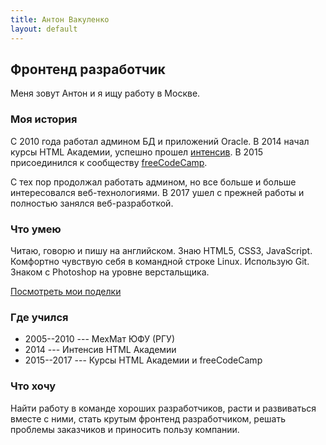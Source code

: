 ```yaml
---
title: Антон Вакуленко
layout: default
---
```


## Фронтенд разработчик

Меня зовут Антон и я ищу работу в Москве.

### Моя история

С 2010 года работал админом БД и приложений Oracle. В&nbsp;2014 начал
курсы HTML Академии, успешно прошел [интенсив](https://htmlacademy.ru/profile/vzhikness).
В&nbsp;2015 присоединился к сообществу [freeCodeCamp](https://www.freecodecamp.org/vzhikness).

С тех пор продолжал работать админом, но все больше и больше интересовался
веб-технологиями. В 2017 ушел с&nbsp;прежней работы и полностью занялся веб-разработкой.

### Что умею

Читаю, говорю и&nbsp;пишу на английском. Знаю HTML5, CSS3, JavaScript.
Комфортно чувствую себя в&nbsp;командной строке Linux. Использую Git.
Знаком с&nbsp;Photoshop на уровне верстальщика.

[Посмотреть мои поделки](projects)

### Где учился

- 2005--2010 --- МехМат ЮФУ (РГУ)
- 2014 --- Интенсив HTML Академии
- 2015--2017 --- Курсы HTML Академии и freeCodeCamp

### Что хочу

Найти работу в команде хороших разработчиков, расти и&nbsp;развиваться вместе
с&nbsp;ними, стать крутым фронтенд разработчиком, решать проблемы заказчиков и
приносить пользу компании.
